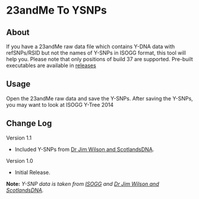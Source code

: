 # 23andMe To YSNPs 

## About
If you have a 23andMe raw data file which contains Y-DNA data with refSNPs/RSID but not the names of Y-SNPs in ISOGG format, this tool will help you. Please note that only positions of build 37 are supported. Pre-built executables are available in [releases](https://github.com/fiidau/23andMe-To-YSNPs/releases/latest)

## Usage
Open the 23andMe raw data and save the Y-SNPs. After saving the Y-SNPs, you may want to look at ISOGG Y-Tree 2014

## Change Log
Version 1.1
- Included Y-SNPs from [Dr Jim Wilson and ScotlandsDNA](http://www.yourgeneticgenealogist.com/2014/03/dr-jim-wilson-and-scotlandsdna-release.html).

Version 1.0
- Initial Release.

**Note:** *Y-SNP data is taken from [ISOGG](http://www.isogg.org/tree/ISOGG_YDNA_SNP_Index.html) and  [Dr Jim Wilson and ScotlandsDNA](http://www.yourgeneticgenealogist.com/2014/03/dr-jim-wilson-and-scotlandsdna-release.html).*
